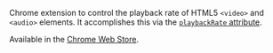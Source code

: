 Chrome extension to control the playback rate of HTML5 `<video>` and `<audio>` elements. It accomplishes this via the [`playbackRate` attribute](http://www.whatwg.org/specs/web-apps/current-work/multipage/the-video-element.html#dom-media-playbackrate).

Available in the [Chrome Web Store](https://chrome.google.com/webstore/detail/jgmkoefgnppfpagkhifpialkkkgnfgag).
